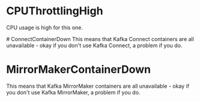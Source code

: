 # CPUThrottlingHigh
CPU usage is high for this one.

# ConnectContainerDown
This means that Kafka Connect containers are all unavailable - okay if you don't use Kafka Connect, a problem if you do.

# MirrorMakerContainerDown
This means that Kafka MirrorMaker containers are all unavailable - okay if you don't use Kafka MirrorMaker, a problem if you do.
